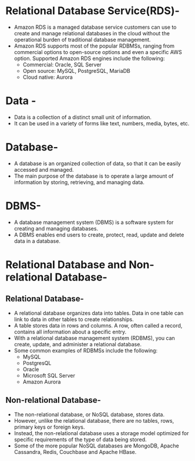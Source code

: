 # Relational Database Service(RDS)-
- Amazon RDS is a managed database service customers can use to create and manage relational databases in the cloud without the operational burden of traditional database management.
- Amazon RDS supports most of the popular RDBMSs, ranging from commercial options to open-source options and even a specific AWS option. Supported Amazon RDS engines include the following:
    - Commercial: Oracle, SQL Server
    - Open source: MySQL, PostgreSQL, MariaDB
    - Cloud native: Aurora


# Data -
- Data is a collection of a distinct small unit of information.
- It can be used in a variety of forms like text, numbers, media, bytes, etc.

# Database-
- A database is an organized collection of data, so that it can be easily accessed and managed.
- The main purpose of the database is to operate a large amount of information by storing, retrieving, and managing data.

# DBMS-
- A database management system (DBMS) is a software system for creating and managing databases.
- A DBMS enables end users to create, protect, read, update and delete data in a database.

# Relational Database and Non-relational Database-
## Relational Database-
- A relational database organizes data into tables. Data in one table can link to data in other tables to create relationships.
- A table stores data in rows and columns. A row, often called a record, contains all information about a specific entry.
- With a relational database management system (RDBMS), you can create, update, and administer a relational database.
- Some common examples of RDBMSs include the following:
    - MySQL
    - PostgresQL
    - Oracle
    - Microsoft SQL Server
    - Amazon Aurora

## Non-relational Database-
- The non-relational database, or NoSQL database, stores data.
- However, unlike the relational database, there are no tables, rows, primary keys or foreign keys.
- Instead, the non-relational database uses a storage model optimized for specific requirements of the type of data being stored.
- Some of the more popular NoSQL databases are MongoDB, Apache Cassandra, Redis, Couchbase and Apache HBase.




